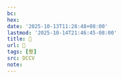 ```yaml
---
bc:
hex:
date: '2025-10-13T11:28:48+08:00'
lastmod: '2025-10-14T21:46:45-08:00'
title: 󰞱
url: 󰞱
tags: [整]
src: DCCV
note:
---
```

